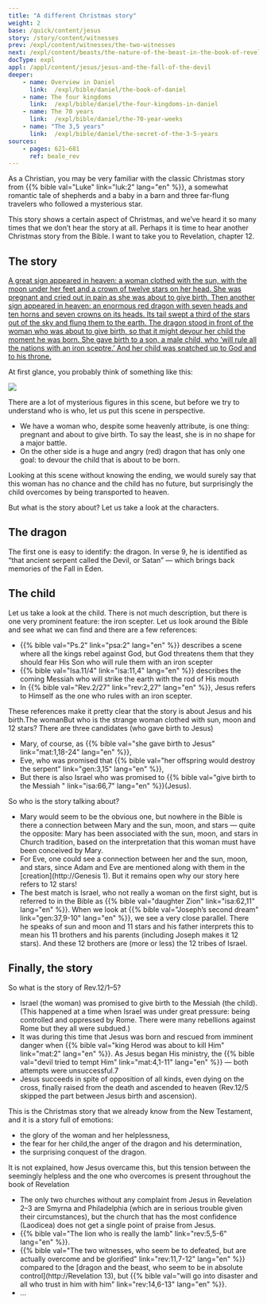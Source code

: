 ```yaml
---
title: "A different Christmas story"
weight: 2
base: /quick/content/jesus
story: /story/content/witnesses
prev: /expl/content/witnesses/the-two-witnesses
next: /expl/content/beasts/the-nature-of-the-beast-in-the-book-of-revelation
docType: expl
appl: /appl/content/jesus/jesus-and-the-fall-of-the-devil
deeper:
    - name: Overview in Daniel
      link:  /expl/bible/daniel/the-book-of-daniel
    - name: The four kingdoms
      link:  /expl/bible/daniel/the-four-kingdoms-in-daniel
    - name: The 70 years
      link:  /expl/bible/daniel/the-70-year-weeks
    - name: "The 3,5 years"
      link:  /expl/bible/daniel/the-secret-of-the-3-5-years
sources: 
    - pages: 621–681
      ref: beale_rev
---
```


As a Christian, you may be very familiar with the classic Christmas story from {{% bible val="Luke" link="luk:2" lang="en" %}}, a somewhat romantic tale of shepherds and a baby in a barn and three far-flung travelers who followed a mysterious star.

This story shows a certain aspect of Christmas, and we’ve heard it so many times that we don’t hear the story at all. Perhaps it is time to hear another Christmas story from the Bible. I want to take you to Revelation, chapter 12.

## The story

[A great sign appeared in heaven: a woman clothed with the sun, with the moon under her feet and a crown of twelve stars on her head. She was pregnant and cried out in pain as she was about to give birth. Then another sign appeared in heaven: an enormous red dragon with seven heads and ten horns and seven crowns on its heads. Its tail swept a third of the stars out of the sky and flung them to the earth. The dragon stood in front of the woman who was about to give birth, so that it might devour her child the moment he was born. She gave birth to a son, a male child, who ‘will rule all the nations with an iron sceptre.’ And her child was snatched up to God and to his throne.](Rev.12/1–5)

At first glance, you probably think of something like this:

![](/images/Dragon-and-woman-revelation-luther-bibel.jpg) <!-- https://commons.wikimedia.org/wiki/File:Dragon-and-woman-revelation-luther-bibel.jpg" -->

There are a lot of mysterious figures in this scene, but before we try to understand who is who, let us put this scene in perspective.
- We have a woman who, despite some heavenly attribute, is one thing: pregnant and about to give birth. To say the least, she is in no shape for a major battle.
- On the other side is a huge and angry (red) dragon that has only one goal: to devour the child that is about to be born.

Looking at this scene without knowing the ending, we would surely say that this woman has no chance and the child has no future, but surprisingly the child overcomes by being transported to heaven.

But what is the story about? Let us take a look at the characters.

## The dragon

The first one is easy to identify: the dragon. In verse 9, he is identified as “that ancient serpent called the Devil, or Satan” — which brings back memories of the Fall in Eden.

## The child

Let us take a look at the child. There is not much description, but there is one very prominent feature: the iron scepter. Let us look around the Bible and see what we can find and there are a few references:
- {{% bible val="Ps.2" link="psa:2" lang="en" %}} describes a scene where all the kings rebel against God, but God threatens them that they should fear His Son who will rule them with an iron scepter
- {{% bible val="Isa.11/4" link="isa:11,4" lang="en" %}} describes the coming Messiah who will strike the earth with the rod of His mouth
- In {{% bible val="Rev.2/27" link="rev:2,27" lang="en" %}}, Jesus refers to Himself as the one who rules with an iron scepter.

These references make it pretty clear that the story is about Jesus and his birth.The womanBut who is the strange woman clothed with sun, moon and 12 stars? There are three candidates (who gave birth to Jesus)
- Mary, of course, as {{% bible val="she gave birth to Jesus" link="mat:1,18-24" lang="en" %}},
- Eve, who was promised that {{% bible val="her offspring would destroy the serpent" link="gen:3,15" lang="en" %}},
- But there is also Israel who was promised to {{% bible val="give birth to the Messiah " link="isa:66,7" lang="en" %}}(Jesus).

So who is the story talking about?
- Mary would seem to be the obvious one, but nowhere in the Bible is there a connection between Mary and the sun, moon, and stars — quite the opposite: Mary has been associated with the sun, moon, and stars in Church tradition, based on the interpretation that this woman must have been conceived by Mary.
- For Eve, one could see a connection between her and the sun, moon, and stars, since Adam and Eve are mentioned along with them in the [creation](http://Genesis 1). But it remains open why our story here refers to 12 stars!
- The best match is Israel, who not really a woman on the first sight, but is referred to in the Bible as {{% bible val="daughter Zion" link="isa:62,11" lang="en" %}}. When we look at {{% bible val="Joseph’s second dream" link="gen:37,9-10" lang="en" %}}, we see a very close parallel. There he speaks of sun and moon and 11 stars and his father interprets this to mean his 11 brothers and his parents (including Joseph makes it 12 stars). And these 12 brothers are (more or less) the 12 tribes of Israel.

## Finally, the story

So what is the story of Rev.12/1–5?
- Israel (the woman) was promised to give birth to the Messiah (the child). (This happened at a time when Israel was under great pressure: being controlled and oppressed by Rome. There were many rebellions against Rome but they all were subdued.)
- It was during this time that Jesus was born and rescued from imminent danger when {{% bible val="king Herod was about to kill Him" link="mat:2" lang="en" %}}. As Jesus began His ministry, the {{% bible val="devil tried to tempt Him" link="mat:4,1-11" lang="en" %}} — both attempts were unsuccessful.7
- Jesus succeeds in spite of opposition of all kinds, even dying on the cross, finally raised from the death and ascended to heaven (Rev.12/5 skipped the part between Jesus birth and ascension).

This is the Christmas story that we already know from the New Testament, and it is a story full of emotions:
- the glory of the woman and her helplessness,
- the fear for her child,the anger of the dragon and his determination,
- the surprising conquest of the dragon.

It is not explained, how Jesus overcame this, but this tension between the seemingly helpless and the one who overcomes is present throughout the book of Revelation
- The only two churches without any complaint from Jesus in Revelation 2–3 are Smyrna and Philadelphia (which are in serious trouble given their circumstances), but the church that has the most confidence (Laodicea) does not get a single point of praise from Jesus.
- {{% bible val="The lion who is really the lamb" link="rev:5,5-6" lang="en" %}}.
- {{% bible val="The two witnesses, who seem be to defeated, but are actually overcome and be glorified" link="rev:11,7-12" lang="en" %}} compared to the [dragon and the beast, who seem to be in absolute control](http://Revelation 13), but {{% bible val="will go into disaster and all who trust in him with him" link="rev:14,6-13" lang="en" %}}.
- ...
